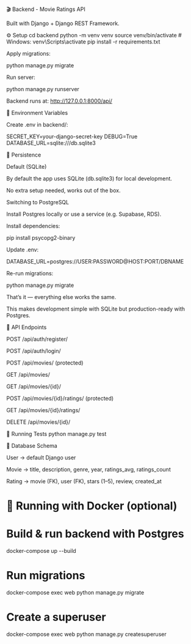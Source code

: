 🎬 Backend - Movie Ratings API

Built with Django + Django REST Framework.

⚙️ Setup
cd backend
python -m venv venv
source venv/bin/activate   # Windows: venv\Scripts\activate
pip install -r requirements.txt


Apply migrations:

python manage.py migrate


Run server:

python manage.py runserver


Backend runs at: http://127.0.0.1:8000/api/

🔑 Environment Variables

Create .env in backend/:

SECRET_KEY=your-django-secret-key
DEBUG=True
DATABASE_URL=sqlite:///db.sqlite3

💾 Persistence

Default (SQLite)

By default the app uses SQLite (db.sqlite3) for local development.

No extra setup needed, works out of the box.

Switching to PostgreSQL

Install Postgres locally or use a service (e.g. Supabase, RDS).

Install dependencies:

pip install psycopg2-binary


Update .env:

DATABASE_URL=postgres://USER:PASSWORD@HOST:PORT/DBNAME


Re-run migrations:

python manage.py migrate


That’s it — everything else works the same.

This makes development simple with SQLite but production-ready with Postgres.

📡 API Endpoints

POST /api/auth/register/

POST /api/auth/login/

POST /api/movies/ (protected)

GET /api/movies/

GET /api/movies/{id}/

POST /api/movies/{id}/ratings/ (protected)

GET /api/movies/{id}/ratings/

DELETE /api/movies/{id}/

🧪 Running Tests
python manage.py test

📂 Database Schema

User → default Django user

Movie → title, description, genre, year, ratings_avg, ratings_count

Rating → movie (FK), user (FK), stars (1–5), review, created_at

# 🐳 Running with Docker (optional)

# Build & run backend with Postgres
docker-compose up --build

# Run migrations
docker-compose exec web python manage.py migrate

# Create a superuser
docker-compose exec web python manage.py createsuperuser